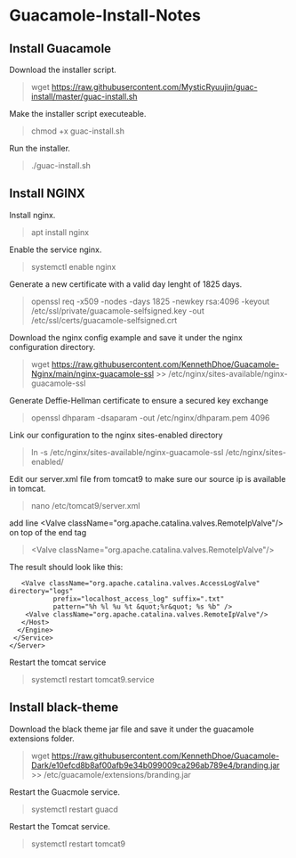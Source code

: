 # Guacamole-Install-Notes

## Install Guacamole
Download the installer script.
>wget https://raw.githubusercontent.com/MysticRyuujin/guac-install/master/guac-install.sh

Make the installer script executeable.
>chmod +x guac-install.sh

Run the installer.
>./guac-install.sh

## Install NGINX
Install nginx.
>apt install nginx

Enable the service nginx.
>systemctl enable nginx

Generate a new certificate with a valid day lenght of 1825 days.
>openssl req -x509 -nodes -days 1825 -newkey rsa:4096 -keyout /etc/ssl/private/guacamole-selfsigned.key -out /etc/ssl/certs/guacamole-selfsigned.crt

Download the nginx config example and save it under the nginx configuration directory.
>wget https://raw.githubusercontent.com/KennethDhoe/Guacamole-Nginx/main/nginx-guacamole-ssl >> /etc/nginx/sites-available/nginx-guacamole-ssl

Generate Deffie-Hellman certificate to ensure a secured key exchange
>openssl dhparam -dsaparam -out /etc/nginx/dhparam.pem 4096

Link our configuration to the nginx sites-enabled directory
>ln -s /etc/nginx/sites-available/nginx-guacamole-ssl /etc/nginx/sites-enabled/

Edit our server.xml file from tomcat9 to make sure our source ip is available in tomcat.
>nano /etc/tomcat9/server.xml

add line \<Valve className="org.apache.catalina.valves.RemoteIpValve"/> on top of the end tag  </host>
>\<Valve className="org.apache.catalina.valves.RemoteIpValve"/>

The result should look like this:

       <Valve className="org.apache.catalina.valves.AccessLogValve" directory="logs"
               prefix="localhost_access_log" suffix=".txt"
               pattern="%h %l %u %t &quot;%r&quot; %s %b" />
        <Valve className="org.apache.catalina.valves.RemoteIpValve"/>
       </Host>
      </Engine>
     </Service>
    </Server>

Restart the tomcat service
>systemctl restart tomcat9.service

## Install black-theme

Download the black theme jar file and save it under the guacamole extensions folder.
>wget https://raw.githubusercontent.com/KennethDhoe/Guacamole-Dark/e10efcd8b8af00afb9e34b099009ca296ab789e4/branding.jar >> /etc/guacamole/extensions/branding.jar

Restart the Guacmole service.
>systemctl restart guacd

Restart the Tomcat service.
>systemctl restart tomcat9
